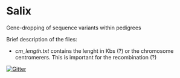 # Salix

Gene-dropping of sequence variants within pedigrees

Brief description of the files:
* *cm_length.txt* contains the lenght in Kbs (?) or the chromosome centromerers.  This is important for the recombination (?)

[![Gitter](https://badges.gitter.im/Join%20Chat.svg)](https://gitter.im/APLevine/Salix?utm_source=badge&utm_medium=badge&utm_campaign=pr-badge&utm_content=badge)
